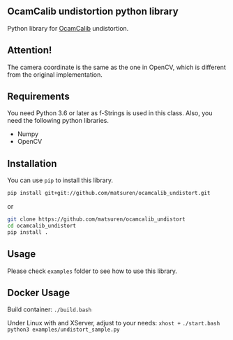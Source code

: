 ## OcamCalib undistortion python library
Python library for [OcamCalib](https://sites.google.com/site/scarabotix/ocamcalib-toolbox) undistortion. 

## Attention!
The camera coordinate is the same as the one in OpenCV, which is different from the original implementation.

## Requirements
You need Python 3.6 or later as f-Strings is used in this class. Also, you need the following python libraries.
- Numpy
- OpenCV

## Installation
You can use `pip` to install this library. 
```bash
pip install git+git://github.com/matsuren/ocamcalib_undistort.git
```
or 
```bash
git clone https://github.com/matsuren/ocamcalib_undistort
cd ocamcalib_undistort
pip install .
```

## Usage
Please check `examples` folder to see how to use this library.

## Docker Usage

Build container:
`./build.bash`

Under Linux with and XServer, adjust to your needs:
`xhost +`
`./start.bash` 
`python3 examples/undistort_sample.py`
